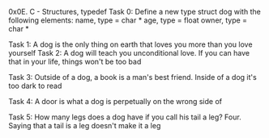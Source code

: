 0x0E. C - Structures, typedef
Task 0:
Define a new type struct dog with the following elements:
name, type = char *
age, type = float
owner, type = char *

Task 1:
A dog is the only thing on earth that loves you more than you love yourself
Task 2:
A dog will teach you unconditional love. If you can have that in your life, things won't be too bad

Task 3:
Outside of a dog, a book is a man's best friend. Inside of a dog it's too dark to read

Task 4:
A door is what a dog is perpetually on the wrong side of

Task 5:
How many legs does a dog have if you call his tail a leg? Four. Saying that a tail is a leg doesn't make it a leg
